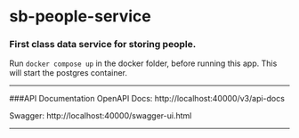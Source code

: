# sb-people-service

### First class data service for storing people.

Run `docker compose up` in the docker folder, before running this app.  This will start the postgres container. 

---
###API Documentation
OpenAPI Docs: http://localhost:40000/v3/api-docs

Swagger: http://localhost:40000/swagger-ui.html

---
